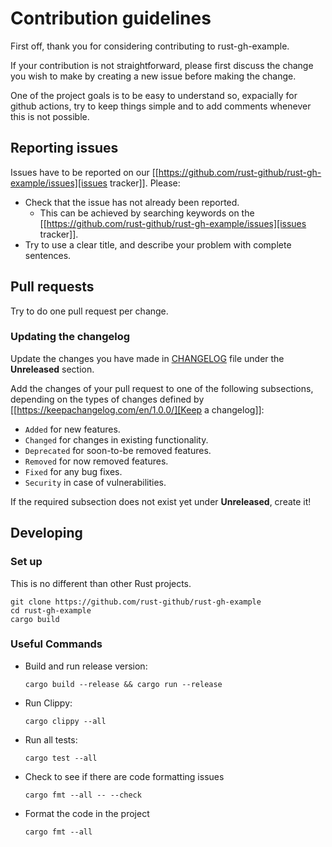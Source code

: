 # Contribution guidelines

First off, thank you for considering contributing to rust-gh-example.

If your contribution is not straightforward, please first discuss the change you
wish to make by creating a new issue before making the change.

One of the project goals is to be easy to understand so, expacially for github
actions, try to keep things simple and to add comments whenever this is not
possible.

## Reporting issues

Issues have to be reported on our [[https://github.com/rust-github/rust-gh-example/issues][issues tracker]]. Please:

- Check that the issue has not already been reported.
  - This can be achieved by searching keywords on the [[https://github.com/rust-github/rust-gh-example/issues][issues tracker]].
- Try to use a clear title, and describe your problem with complete sentences.

## Pull requests

Try to do one pull request per change.

### Updating the changelog

Update the changes you have made in
[CHANGELOG](https://github.com/rust-github/rust-gh-example/blob/master/CHANGELOG.org)
file under the **Unreleased** section.

Add the changes of your pull request to one of the following subsections,
depending on the types of changes defined by
[[https://keepachangelog.com/en/1.0.0/][Keep a changelog]]:

- `Added` for new features.
- `Changed` for changes in existing functionality.
- `Deprecated` for soon-to-be removed features.
- `Removed` for now removed features.
- `Fixed` for any bug fixes.
- `Security` in case of vulnerabilities.

If the required subsection does not exist yet under **Unreleased**, create it!

## Developing

### Set up

This is no different than other Rust projects.

```shell
git clone https://github.com/rust-github/rust-gh-example
cd rust-gh-example
cargo build
```

### Useful Commands

- Build and run release version:

  ```shell
  cargo build --release && cargo run --release
  ```

- Run Clippy:

  ```shell
  cargo clippy --all
  ```

- Run all tests:

  ```shell
  cargo test --all
  ```

- Check to see if there are code formatting issues

  ```shell
  cargo fmt --all -- --check
  ```

- Format the code in the project

  ```shell
  cargo fmt --all
  ```
